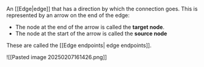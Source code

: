 

An [[Edge|edge]] that has a direction by which the connection goes. This is represented by an arrow on the end of the edge:
- The node at the end of the arrow is called the **target node**.
- The node at the start of the arrow is called the **source node**

These are called the [[Edge endpoints| edge endpoints]].

![[Pasted image 20250207161426.png]]